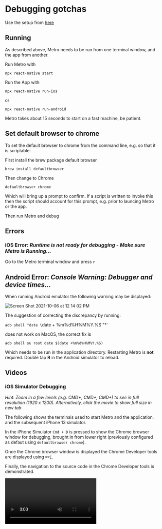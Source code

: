 # Debugging gotchas

Use the setup from [here](https://reactnative.dev/docs/environment-setup)

## Running
As described above, Metro needs to be run from one terminal window, and the app from another.

Run Metro with

```npx react-native start```

Run the App with

```npx react-native run-ios```

or

```npx react-native run-android```

Metro takes about 15 seconds to start on a fast machine, be patient.


## Set default browser to chrome

To set the default browser to chrome from the command line, e.g. so that it is scriptable:

First install the brew package default browser


```brew install defaultbrowser```

Then change to Chrome

```defaultbrowser chrome```

Which will bring up a prompt to confirm.  If a script is written to invoke this then the script should account for this prompt, e.g. prior to launcing Metro or the app.

Then run Metro and debug

## Errors

### iOS Error: *Runtime is not ready for debugging - Make sure Metro is Running...*

Go to the Metro terminal window and press `r`

## Android Error: *Console Warning: Debugger and device times...*

When running Android emulator the following warning may be displayed:

![Screen Shot 2021-10-06 at 12 14 02 PM](https://user-images.githubusercontent.com/91456/136260170-f22115ac-d498-4487-b576-8b39ee90c4ab.png)

The suggestion of correcting the discrepancy by running:

`adb shell "date \`date + %m%d%H%M%Y.%S\`"*`

does not work on MacOS, the correct fix is

`adb shell su root date $(date +%m%d%H%M%Y.%S)`

Which needs to be run in the application directory.  Restarting Metro is **not** required.  Double tap **R** in the Android simulator to reload.

## Videos

### iOS Simulator Debugging

*Hint: Zoom in a few levels (e.g. CMD+, CMD+, CMD+) to see in full resolution (1920 x 1200).  Alternatively, click the movie to show full size in new tab*

The following shows the terminals used to start Metro and the application, and the subsequent iPhone 13 simulator.

In the iPhone Simulator `Cmd + D` is pressed to show the Chrome browser window for debugging, brought in from lower right (previously configured as defaut using `defaultbrowser chrome`).  

Once the Chrome browser window is displayed the Chrome Developer tools are displayed using `⌘⌥I`.  

Finally, the navigation to the source code in the Chrome Developer tools is demonstrated.

![](https://user-images.githubusercontent.com/91456/136074173-6b332980-0206-43c4-a489-780731cb49f5.mov?s=200)


